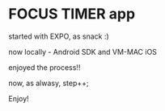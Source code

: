 # FOCUS TIMER  app

started with EXPO, as snack :)

now locally - Android SDK and VM-MAC iOS

enjoyed the process!!

now, as alwasy, step++;

Enjoy!
